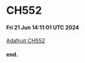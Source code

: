 # CH552
#### Fri 21 Jun 14:11:01 UTC 2024
[Adafruit CH552](https://www.adafruit.com/product/5960)

#### end.

